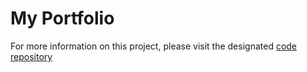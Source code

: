 # My Portfolio

For more information on this project, please visit the designated [code repository](https://github.com/Jordan141/PortfolioCode) 
